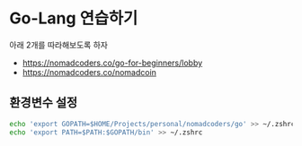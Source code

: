 # Go-Lang 연습하기

아래 2개를 따라해보도록 하자

- https://nomadcoders.co/go-for-beginners/lobby
- https://nomadcoders.co/nomadcoin


## 환경변수 설정

```sh
echo 'export GOPATH=$HOME/Projects/personal/nomadcoders/go' >> ~/.zshrc
echo 'export PATH=$PATH:$GOPATH/bin' >> ~/.zshrc
```
